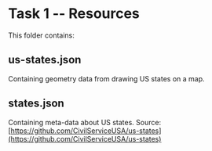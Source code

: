 # Task 1 -- Resources 
This folder contains:

## us-states.json
Containing geometry data from drawing US states on a map.

## states.json
Containing meta-data about US states.
Source: [https://github.com/CivilServiceUSA/us-states](https://github.com/CivilServiceUSA/us-states)